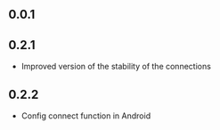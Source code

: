 ## 0.0.1
## 0.2.1
* Improved version of the stability of the connections
## 0.2.2
* Config connect function in Android

